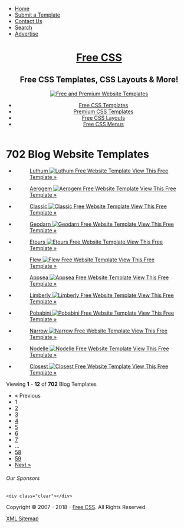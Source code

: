 
<!DOCTYPE html>
<html>
<head>
<meta charset="UTF-8">
<title>Free Blog Website Templates (702) | Free CSS</title>
<meta name="description" content="1 to 12 of 702 Free Blog Website Templates Available on the Free CSS site">
<meta name="keywords" content="Free CSS, Free CSS Templates, CSS Website Templates, Templates, Free Templates, CSS, Web Site Templates, Free CSS Menus">
<meta name="viewport" content="width=device-width, initial-scale=1.0">
<link rel="stylesheet" href="/profile/styles/layout.css" type="text/css" media="all">
<link rel="icon" href="/profile/favicon.ico">
<link rel="alternate" href="/feed.xml" type="application/rss+xml" title="Latest Free Website Templates from Free CSS">
<link rel="canonical" href="http://www.free-css.com/template-categories/blog">
</head>
<body>
<div class="wrapper row1">
  <div id="topbar" class="clear">
    <nav>
      <ul><li><a href="http://www.free-css.com/" title="Home" >Home</a></li><li><a href="/submit-a-template" title="Submit a Free CSS Template" >Submit a Template</a></li><li><a href="/contact-us" title="Contact Us" >Contact Us</a></li><li><a href="/search" title="Search" >Search</a></li><li><a href="/advertise" title="Advertise" >Advertise</a></li></ul>
    </nav>
  </div>
</div>
<div class="wrapper row2">
  <header id="header">
    <div id="hgroup">
      <h1><a href="http://www.free-css.com/" title="Free CSS">Free CSS</a></h1>
      <h2>Free CSS Templates, CSS Layouts &amp; More!</h2>
    </div>
    <div class="ostbanner"><a href="http://www.os-templates.com/"><img src="/assets/images/ost-468x60.jpg" alt="Free and Premium Website Templates" title="Download Free Website Templates"></a></div>
    <div id="topbanner"><div id="bsap_1306116" class="bsarocks bsap_b893e54e42ad5b76e7b252f59be18e67"></div></div>
    <nav id="topnav">
      <ul><li><a href="/free-css-templates" title="Free CSS Templates" >Free CSS Templates</a></li><li><a href="/commercial-templates" title="Premium CSS Templates" >Premium CSS Templates</a></li><li><a href="/free-css-layouts" title="Free CSS Layouts" >Free CSS Layouts</a></li><li><a href="/free-css-menus" title="Free CSS Menus" >Free CSS Menus</a></li></ul>
    </nav>
  </header>
</div>
<!-- ################################################################################################ -->
<div class="wrapper row3">
  <div id="shout">
    <div id="bsap_2365" class="bsarocks bsap_b893e54e42ad5b76e7b252f59be18e67"></div>
  </div>
</div>
<!-- content -->
<div class="wrapper row4">
  <div id="container">
    <!-- ################################################################################################ -->
<div id="content">
  <h1><span>702 Blog Website Templates</span></h1>
  <div id="showcase">
    <ul class="clear">
      <li><figure><a href="/free-css-templates/page224/luthum" title="Luthum Website Template"><span class="name">Luthum</span> <img src="/assets/images/free-css-templates/page224/luthum.jpg" alt="Luthum Free Website Template" title="View the Luthum Template Details"> <span class="posted">View This Free Template &raquo;</span></a></figure></li><li><figure><a href="/free-css-templates/page224/aerogem" title="Aerogem Website Template"><span class="name">Aerogem</span> <img src="/assets/images/free-css-templates/page224/aerogem.jpg" alt="Aerogem Free Website Template" title="View the Aerogem Template Details"> <span class="posted">View This Free Template &raquo;</span></a></figure></li><li><figure><a href="/free-css-templates/page223/classic" title="Classic Website Template"><span class="name">Classic</span> <img src="/assets/images/free-css-templates/page223/classic.jpg" alt="Classic Free Website Template" title="View the Classic Template Details"> <span class="posted">View This Free Template &raquo;</span></a></figure></li><li><figure><a href="/free-css-templates/page223/geodarn" title="Geodarn Website Template"><span class="name">Geodarn</span> <img src="/assets/images/free-css-templates/page223/geodarn.jpg" alt="Geodarn Free Website Template" title="View the Geodarn Template Details"> <span class="posted">View This Free Template &raquo;</span></a></figure></li><li><figure><a href="/free-css-templates/page221/etours" title="Etours Website Template"><span class="name">Etours</span> <img src="/assets/images/free-css-templates/page221/etours.jpg" alt="Etours Free Website Template" title="View the Etours Template Details"> <span class="posted">View This Free Template &raquo;</span></a></figure></li><li><figure><a href="/free-css-templates/page220/flew" title="Flew Website Template"><span class="name">Flew</span> <img src="/assets/images/free-css-templates/page220/flew.jpg" alt="Flew Free Website Template" title="View the Flew Template Details"> <span class="posted">View This Free Template &raquo;</span></a></figure></li><li><figure><a href="/free-css-templates/page220/appsea" title="Appsea Website Template"><span class="name">Appsea</span> <img src="/assets/images/free-css-templates/page220/appsea.jpg" alt="Appsea Free Website Template" title="View the Appsea Template Details"> <span class="posted">View This Free Template &raquo;</span></a></figure></li><li><figure><a href="/free-css-templates/page218/limberly" title="Limberly Website Template"><span class="name">Limberly</span> <img src="/assets/images/free-css-templates/page218/limberly.jpg" alt="Limberly Free Website Template" title="View the Limberly Template Details"> <span class="posted">View This Free Template &raquo;</span></a></figure></li><li><figure><a href="/free-css-templates/page218/pobabini" title="Pobabini Website Template"><span class="name">Pobabini</span> <img src="/assets/images/free-css-templates/page218/pobabini.jpg" alt="Pobabini Free Website Template" title="View the Pobabini Template Details"> <span class="posted">View This Free Template &raquo;</span></a></figure></li><li><figure><a href="/free-css-templates/page217/narrow" title="Narrow Website Template"><span class="name">Narrow</span> <img src="/assets/images/free-css-templates/page217/narrow.jpg" alt="Narrow Free Website Template" title="View the Narrow Template Details"> <span class="posted">View This Free Template &raquo;</span></a></figure></li><li><figure><a href="/free-css-templates/page217/nodelle" title="Nodelle Website Template"><span class="name">Nodelle</span> <img src="/assets/images/free-css-templates/page217/nodelle.jpg" alt="Nodelle Free Website Template" title="View the Nodelle Template Details"> <span class="posted">View This Free Template &raquo;</span></a></figure></li><li><figure><a href="/free-css-templates/page215/closest" title="Closest Website Template"><span class="name">Closest</span> <img src="/assets/images/free-css-templates/page215/closest.jpg" alt="Closest Free Website Template" title="View the Closest Template Details"> <span class="posted">View This Free Template &raquo;</span></a></figure></li></ul>
  </div>
  <p class="center">Viewing <strong>1</strong> - <strong>12</strong> of <strong>702</strong> Blog Templates</p>
  <div class="pagination"> <ul class="clear"> <li class="current first">&laquo; Previous</li> <li class="current">1</li><li><a href="/template-categories/blog?start=12">2</a></li><li><a href="/template-categories/blog?start=24">3</a></li><li><a href="/template-categories/blog?start=36">4</a></li><li><a href="/template-categories/blog?start=48">5</a></li><li><a href="/template-categories/blog?start=60">6</a></li><li><a href="/template-categories/blog?start=72">7</a></li><li class="splitter">&hellip;</li><li><a href="/template-categories/blog?start=684">58</a></li><li><a href="/template-categories/blog?start=696">59</a></li> <li class="next last"><a href="/template-categories/blog?start=12">Next &raquo;</a></li> </ul> </div>
  <div class="center"><div id="bsap_1304197" class="bsarocks bsap_b893e54e42ad5b76e7b252f59be18e67"></div></div>
</div>
    <!-- right column -->
    <aside id="right_column">
  <div id="bsa">
    <h6><span>Our Sponsors</span></h6>
    <div id="bsap_1279659" class="bsarocks bsap_b893e54e42ad5b76e7b252f59be18e67"></div>
    <div id="bsap_1635" class="bsarocks bsap_b893e54e42ad5b76e7b252f59be18e67"></div>
    <div class="clear"></div>
  </div>
</aside>
    <!-- ################################################################################################ -->
    
    <div class="clear"></div>
  </div>
</div>
<!-- ############################ -->
<div class="wrapper row5">
  <footer id="copyright" class="clear">
    <p class="fl_left">Copyright &copy; 2007 - 2018 - <a href="http://www.free-css.com/" title="Free CSS">Free CSS</a>. All Rights Reserved</p>
    <p class="fl_right"><a href="/sitemap.xml">XML Sitemap</a></p>
  </footer>
</div>
<script src="/profile/scripts/jquery-latest.min.js"></script>
<script>
(function(){
  var bsa = document.createElement('script');
     bsa.type = 'text/javascript';
     bsa.async = true;
     bsa.src = '//s3.buysellads.com/ac/bsa.js';
  (document.getElementsByTagName('head')[0]||document.getElementsByTagName('body')[0]).appendChild(bsa);
})();
if (window != top) top.location.href = location.href;
jQuery(document).ready(function($){ $('img').removeAttr('width height'); });
(function(i,s,o,g,r,a,m){i['GoogleAnalyticsObject']=r;i[r]=i[r]||function(){(i[r].q=i[r].q||[]).push(arguments)},i[r].l=1*new Date();a=s.createElement(o),m=s.getElementsByTagName(o)[0];a.async=1;a.src=g;m.parentNode.insertBefore(a,m)})(window,document,'script','//www.google-analytics.com/analytics.js','ga');ga('create', 'UA-159243-28', 'auto');ga('send', 'pageview');
</script>
</body>
</html>